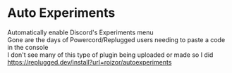 # Auto Experiments  
Automatically enable Discord's Experiments menu  
Gone are the days of Powercord/Replugged users needing to paste a code in the console  
I don't see many of this type of plugin being uploaded or made so I did  
https://replugged.dev/install?url=roizor/autoexperiments

